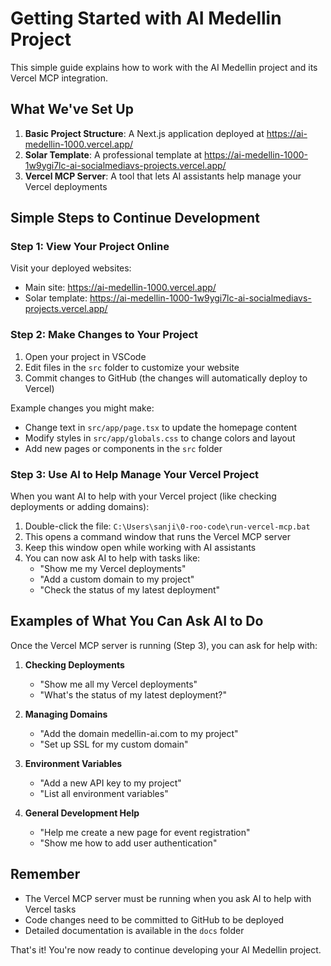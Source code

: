 # Getting Started with AI Medellin Project

This simple guide explains how to work with the AI Medellin project and its Vercel MCP integration.

## What We've Set Up

1. **Basic Project Structure**: A Next.js application deployed at https://ai-medellin-1000.vercel.app/
2. **Solar Template**: A professional template at https://ai-medellin-1000-1w9ygi7lc-ai-socialmediavs-projects.vercel.app/
3. **Vercel MCP Server**: A tool that lets AI assistants help manage your Vercel deployments

## Simple Steps to Continue Development

### Step 1: View Your Project Online

Visit your deployed websites:
- Main site: https://ai-medellin-1000.vercel.app/
- Solar template: https://ai-medellin-1000-1w9ygi7lc-ai-socialmediavs-projects.vercel.app/

### Step 2: Make Changes to Your Project

1. Open your project in VSCode
2. Edit files in the `src` folder to customize your website
3. Commit changes to GitHub (the changes will automatically deploy to Vercel)

Example changes you might make:
- Change text in `src/app/page.tsx` to update the homepage content
- Modify styles in `src/app/globals.css` to change colors and layout
- Add new pages or components in the `src` folder

### Step 3: Use AI to Help Manage Your Vercel Project

When you want AI to help with your Vercel project (like checking deployments or adding domains):

1. Double-click the file: `C:\Users\sanji\0-roo-code\run-vercel-mcp.bat`
2. This opens a command window that runs the Vercel MCP server
3. Keep this window open while working with AI assistants
4. You can now ask AI to help with tasks like:
   - "Show me my Vercel deployments"
   - "Add a custom domain to my project"
   - "Check the status of my latest deployment"

## Examples of What You Can Ask AI to Do

Once the Vercel MCP server is running (Step 3), you can ask for help with:

1. **Checking Deployments**
   - "Show me all my Vercel deployments"
   - "What's the status of my latest deployment?"

2. **Managing Domains**
   - "Add the domain medellin-ai.com to my project"
   - "Set up SSL for my custom domain"

3. **Environment Variables**
   - "Add a new API key to my project"
   - "List all environment variables"

4. **General Development Help**
   - "Help me create a new page for event registration"
   - "Show me how to add user authentication"

## Remember

- The Vercel MCP server must be running when you ask AI to help with Vercel tasks
- Code changes need to be committed to GitHub to be deployed
- Detailed documentation is available in the `docs` folder

That's it! You're now ready to continue developing your AI Medellin project.